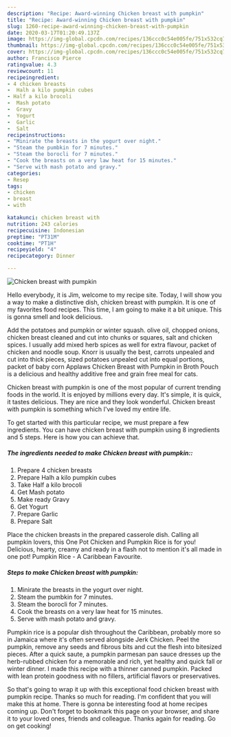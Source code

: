 ```yaml
---
description: "Recipe: Award-winning Chicken breast with pumpkin"
title: "Recipe: Award-winning Chicken breast with pumpkin"
slug: 1260-recipe-award-winning-chicken-breast-with-pumpkin
date: 2020-03-17T01:20:49.137Z
image: https://img-global.cpcdn.com/recipes/136ccc0c54e005fe/751x532cq70/chicken-breast-with-pumpkin-recipe-main-photo.jpg
thumbnail: https://img-global.cpcdn.com/recipes/136ccc0c54e005fe/751x532cq70/chicken-breast-with-pumpkin-recipe-main-photo.jpg
cover: https://img-global.cpcdn.com/recipes/136ccc0c54e005fe/751x532cq70/chicken-breast-with-pumpkin-recipe-main-photo.jpg
author: Francisco Pierce
ratingvalue: 4.3
reviewcount: 11
recipeingredient:
- 4 chicken breasts
-  Halh a kilo pumpkin cubes
- Half a kilo brocoli
-  Mash potato
-  Gravy
-  Yogurt
-  Garlic
-  Salt
recipeinstructions:
- "Minirate the breasts in the yogurt over night."
- "Steam the pumbkin for 7 minutes."
- "Steam the borocli for 7 minutes."
- "Cook the breasts on a very law heat for 15 minutes."
- "Serve with mash potato and gravy."
categories:
- Resep
tags:
- chicken
- breast
- with

katakunci: chicken breast with
nutrition: 243 calories
recipecuisine: Indonesian
preptime: "PT31M"
cooktime: "PT1H"
recipeyield: "4"
recipecategory: Dinner

---
```



![Chicken breast with pumpkin](https://img-global.cpcdn.com/recipes/136ccc0c54e005fe/751x532cq70/chicken-breast-with-pumpkin-recipe-main-photo.jpg)

Hello everybody, it is Jim, welcome to my recipe site. Today, I will show you a way to make a distinctive dish, chicken breast with pumpkin. It is one of my favorites food recipes. This time, I am going to make it a bit unique. This is gonna smell and look delicious.

Add the potatoes and pumpkin or winter squash. olive oil, chopped onions, chicken breast cleaned and cut into chunks or squares, salt and chicken spices. I usually add mixed herb spices as well for extra flavour, packet of chicken and noodle soup. Knorr is usually the best, carrots unpealed and cut into thick pieces, sized potatoes unpealed cut into equal portions, packet of baby corn Applaws Chicken Breast with Pumpkin in Broth Pouch is a delicious and healthy additive free and grain free meal for cats.

Chicken breast with pumpkin is one of the most popular of current trending foods in the world. It is enjoyed by millions every day. It's simple, it is quick, it tastes delicious. They are nice and they look wonderful. Chicken breast with pumpkin is something which I've loved my entire life.


To get started with this particular recipe, we must prepare a few ingredients. You can have chicken breast with pumpkin using 8 ingredients and 5 steps. Here is how you can achieve that.

##### The ingredients needed to make Chicken breast with pumpkin::

1. Prepare 4 chicken breasts
1. Prepare  Halh a kilo pumpkin cubes
1. Take Half a kilo brocoli
1. Get  Mash potato
1. Make ready  Gravy
1. Get  Yogurt
1. Prepare  Garlic
1. Prepare  Salt


Place the chicken breasts in the prepared casserole dish. Calling all pumpkin lovers, this One Pot Chicken and Pumpkin Rice is for you! Delicious, hearty, creamy and ready in a flash not to mention it&#39;s all made in one pot! Pumpkin Rice - A Caribbean Favourite. 

##### Steps to make Chicken breast with pumpkin:

1. Minirate the breasts in the yogurt over night.
1. Steam the pumbkin for 7 minutes.
1. Steam the borocli for 7 minutes.
1. Cook the breasts on a very law heat for 15 minutes.
1. Serve with mash potato and gravy.


Pumpkin rice is a popular dish throughout the Caribbean, probably more so in Jamaica where it&#39;s often served alongside Jerk Chicken. Peel the pumpkin, remove any seeds and fibrous bits and cut the flesh into bitesized pieces. After a quick saute, a pumpkin parmesan pan sauce dresses up the herb-rubbed chicken for a memorable and rich, yet healthy and quick fall or winter dinner. I made this recipe with a thinner canned pumpkin. Packed with lean protein goodness with no fillers, artificial flavors or preservatives. 

So that's going to wrap it up with this exceptional food chicken breast with pumpkin recipe. Thanks so much for reading. I'm confident that you will make this at home. There is gonna be interesting food at home recipes coming up. Don't forget to bookmark this page on your browser, and share it to your loved ones, friends and colleague. Thanks again for reading. Go on get cooking!
